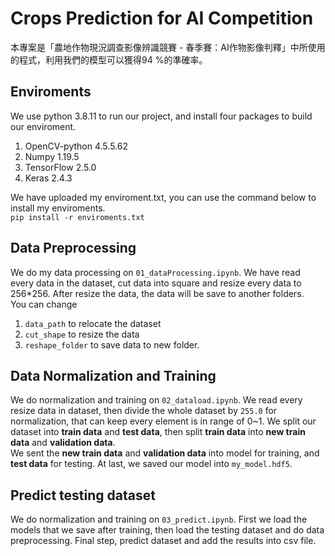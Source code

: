 # Crops Prediction for AI Competition
本專案是「農地作物現況調查影像辨識競賽 - 春季賽：AI作物影像判釋」中所使用的程式，利用我們的模型可以獲得94 %的準確率。

## Enviroments
We use python 3.8.11 to run our project, and install four packages to build our enviroment.
1. OpenCV-python 4.5.5.62  
1. Numpy 1.19.5
1. TensorFlow 2.5.0
1. Keras 2.4.3  

We have uploaded my enviroment.txt, you can use the command below to install my enviroments.  
```pip install -r enviroments.txt```  

## Data Preprocessing
We do my data processing on `01_dataProcessing.ipynb`. We have read every data in the dataset, cut data into square and resize every data to 256*256. After resize the data, the data will be save to another folders.  
You can change 
1. `data_path` to relocate the dataset
1. `cut_shape` to resize the data
1. `reshape_folder` to save data to new folder.


## Data Normalization and Training
We do normalization and training on `02_dataload.ipynb`. We read every resize data in dataset, then divide the whole dataset by `255.0` for normalization, that can keep every element is in range of 0~1. We split our dataset into **train data** and **test data**, then split **train data** into **new train data** and **validation data**.  
We sent the **new train data** and **validation data** into model for training, and **test data** for testing.  At last, we saved our model into `my_model.hdf5`.


## Predict testing dataset
We do normalization and training on `03_predict.ipynb`. First we load the models that we save after training, then load the testing dataset and do data preprocessing. Final step, predict dataset and add the results into csv file.
